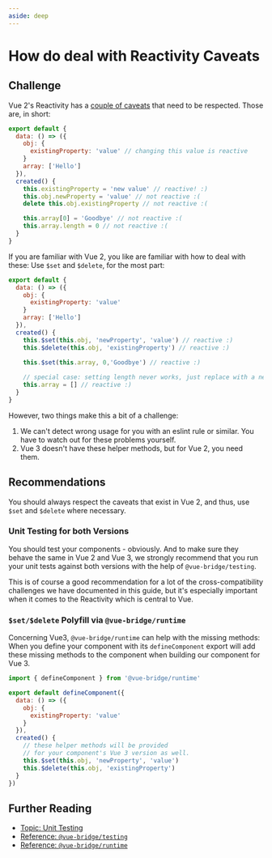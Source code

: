 ```yaml
---
aside: deep
---
```

# How do deal with Reactivity Caveats

<!-- TODO: add Badges here? We need some kind of default overview setup -->

## Challenge

Vue 2's Reactivity has a [couple of caveats](https://vuejs.org/v2/guide/reactivity.html#Change-Detection-Caveats) that need to be respected. Those are, in short:

```js
export default {
  data: () => ({
    obj: {
      existingProperty: 'value' // changing this value is reactive
    }
    array: ['Hello']
  }),
  created() {
    this.existingProperty = 'new value' // reactive! :) 
    this.obj.newProperty = 'value' // not reactive :(
    delete this.obj.existingProperty // not reactive :(

    this.array[0] = 'Goodbye' // not reactive :(
    this.array.length = 0 // not reactive :(
  }
}
```

If you are familiar with Vue 2, you like are familiar with how to deal with these: Use `$set` and `$delete`, for the most part:

```js
export default {
  data: () => ({
    obj: {
      existingProperty: 'value'
    }
    array: ['Hello']
  }),
  created() {
    this.$set(this.obj, 'newProperty', 'value') // reactive :)
    this.$delete(this.obj, 'existingProperty') // reactive :)

    this.$set(this.array, 0,'Goodbye') // reactive :)
    
    // special case: setting length never works, just replace with a new one.
    this.array = [] // reactive :)
  }
}
```
However, two things make this a bit of a challenge:

1. We can't detect wrong usage for you with an eslint rule or similar. You have to watch out for these problems yourself.
2. Vue 3 doesn't have these helper methods, but for Vue 2, you need them.

## Recommendations

You should always respect the caveats that exist in Vue 2, and thus, use `$set` and `$delete` where necessary.

### Unit Testing for both Versions

You should test your components - obviously. And to make sure they behave the same in Vue 2 and Vue 3, we strongly recommend that you run your unit tests against both versions with the help of `@vue-bridge/testing`.

This is of course a good recommendation for a lot of the cross-compatibility challenges we have documented in this guide, but it's especially important when it comes to the Reactivity which is central to Vue.

### `$set/$delete` Polyfill via `@vue-bridge/runtime`


Concerning Vue3, `@vue-bridge/runtime` can help with the missing methods: When you define your component with its `defineComponent` export will add these missing methods to the component when building our component for Vue 3.

```js
import { defineComponent } from '@vue-bridge/runtime'

export default defineComponent({
  data: () => ({
    obj: {
      existingProperty: 'value'
    }
  }),
  created() {
    // these helper methods will be provided
    // for your component's Vue 3 version as well.
    this.$set(this.obj, 'newProperty', 'value')
    this.$delete(this.obj, 'existingProperty')
  }
})
```
## Further Reading

* [Topic: Unit Testing](#) <!-- TODO: Link -->
* [Reference: `@vue-bridge/testing`](/reference/testing)
* [Reference: `@vue-bridge/runtime`](/reference/runtime)